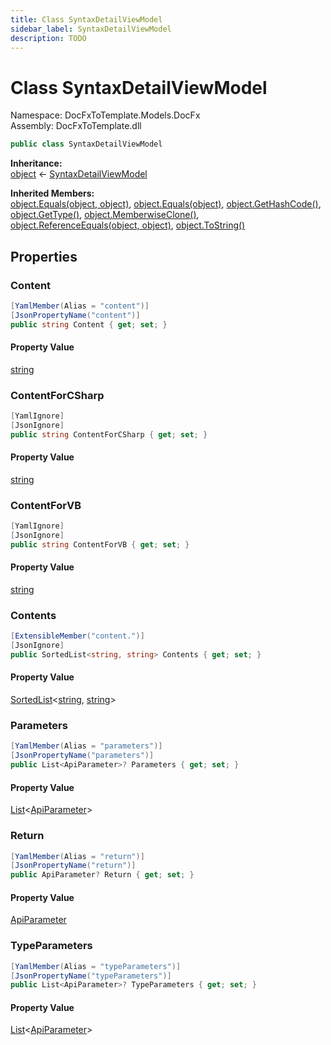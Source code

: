 ```yaml
---
title: Class SyntaxDetailViewModel
sidebar_label: SyntaxDetailViewModel
description: TODO
---
```


# Class SyntaxDetailViewModel
Namespace: DocFxToTemplate.Models.DocFx   
Assembly: DocFxToTemplate.dll
    
   

```csharp title="T:\Projekty\DocFxToTemplate\src\DocFxToTemplate\Models\DocFx\SyntaxDetailViewModel.cs#9" 
public class SyntaxDetailViewModel
```

**Inheritance:**   
[object](https://learn.microsoft.com/dotnet/api/system.object) &lt;- 
[SyntaxDetailViewModel](../DocFxToTemplate.Models.DocFx/SyntaxDetailViewModel)   

**Inherited Members:**   
[object.Equals(object, object)](https://learn.microsoft.com/dotnet/api/system.object.equals#system-object-equals(system-object-system-object)), [object.Equals(object)](https://learn.microsoft.com/dotnet/api/system.object.equals#system-object-equals(system-object)), [object.GetHashCode()](https://learn.microsoft.com/dotnet/api/system.object.gethashcode), [object.GetType()](https://learn.microsoft.com/dotnet/api/system.object.gettype), [object.MemberwiseClone()](https://learn.microsoft.com/dotnet/api/system.object.memberwiseclone), [object.ReferenceEquals(object, object)](https://learn.microsoft.com/dotnet/api/system.object.referenceequals), [object.ToString()](https://learn.microsoft.com/dotnet/api/system.object.tostring)   

   

## Properties
### Content
   
            
```csharp title="T:\Projekty\DocFxToTemplate\src\DocFxToTemplate\Models\DocFx\SyntaxDetailViewModel.cs#11"
[YamlMember(Alias = "content")]
[JsonPropertyName("content")]
public string Content { get; set; }
```   

#### Property Value
[string](https://learn.microsoft.com/dotnet/api/system.string)   
   
### ContentForCSharp
   
            
```csharp title="T:\Projekty\DocFxToTemplate\src\DocFxToTemplate\Models\DocFx\SyntaxDetailViewModel.cs#19"
[YamlIgnore]
[JsonIgnore]
public string ContentForCSharp { get; set; }
```   

#### Property Value
[string](https://learn.microsoft.com/dotnet/api/system.string)   
   
### ContentForVB
   
            
```csharp title="T:\Projekty\DocFxToTemplate\src\DocFxToTemplate\Models\DocFx\SyntaxDetailViewModel.cs#37"
[YamlIgnore]
[JsonIgnore]
public string ContentForVB { get; set; }
```   

#### Property Value
[string](https://learn.microsoft.com/dotnet/api/system.string)   
   
### Contents
   
            
```csharp title="T:\Projekty\DocFxToTemplate\src\DocFxToTemplate\Models\DocFx\SyntaxDetailViewModel.cs#15"
[ExtensibleMember("content.")]
[JsonIgnore]
public SortedList<string, string> Contents { get; set; }
```   

#### Property Value
[SortedList](https://learn.microsoft.com/dotnet/api/system.collections.generic.sortedlist-2)&lt;[string](https://learn.microsoft.com/dotnet/api/system.string), [string](https://learn.microsoft.com/dotnet/api/system.string)&gt;   
   
### Parameters
   
            
```csharp title="T:\Projekty\DocFxToTemplate\src\DocFxToTemplate\Models\DocFx\SyntaxDetailViewModel.cs#55"
[YamlMember(Alias = "parameters")]
[JsonPropertyName("parameters")]
public List<ApiParameter>? Parameters { get; set; }
```   

#### Property Value
[List](https://learn.microsoft.com/dotnet/api/system.collections.generic.list-1)&lt;[ApiParameter](../DocFxToTemplate.Models.DocFx/ApiParameter)&gt;   
   
### Return
   
            
```csharp title="T:\Projekty\DocFxToTemplate\src\DocFxToTemplate\Models\DocFx\SyntaxDetailViewModel.cs#63"
[YamlMember(Alias = "return")]
[JsonPropertyName("return")]
public ApiParameter? Return { get; set; }
```   

#### Property Value
[ApiParameter](../DocFxToTemplate.Models.DocFx/ApiParameter)   
   
### TypeParameters
   
            
```csharp title="T:\Projekty\DocFxToTemplate\src\DocFxToTemplate\Models\DocFx\SyntaxDetailViewModel.cs#59"
[YamlMember(Alias = "typeParameters")]
[JsonPropertyName("typeParameters")]
public List<ApiParameter>? TypeParameters { get; set; }
```   

#### Property Value
[List](https://learn.microsoft.com/dotnet/api/system.collections.generic.list-1)&lt;[ApiParameter](../DocFxToTemplate.Models.DocFx/ApiParameter)&gt;   
   
   

   

   

   

   

   